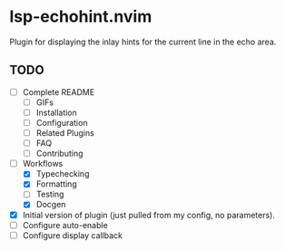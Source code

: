 # lsp-echohint.nvim

Plugin for displaying the inlay hints for the current line in the echo area.

## TODO

- [ ] Complete README
  - [ ] GIFs
  - [ ] Installation
  - [ ] Configuration
  - [ ] Related Plugins
  - [ ] FAQ
  - [ ] Contributing
- [ ] Workflows
  - [x] Typechecking
  - [x] Formatting
  - [ ] Testing
  - [x] Docgen
- [x] Initial version of plugin (just pulled from my config, no parameters).
- [ ] Configure auto-enable
- [ ] Configure display callback

